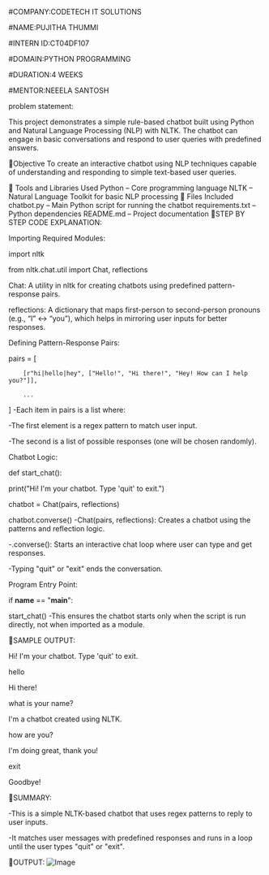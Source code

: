 #COMPANY:CODETECH IT SOLUTIONS

#NAME:PUJITHA THUMMI

#INTERN ID:CT04DF107

#DOMAIN:PYTHON PROGRAMMING

#DURATION:4 WEEKS

#MENTOR:NEEELA SANTOSH

problem statement:

This project demonstrates a simple rule-based chatbot built using Python and Natural Language Processing (NLP) with NLTK. The chatbot can engage in basic conversations and respond to user queries with predefined answers.

📌Objective
To create an interactive chatbot using NLP techniques capable of understanding and responding to simple text-based user queries.

🧰 Tools and Libraries Used
Python – Core programming language
NLTK – Natural Language Toolkit for basic NLP processing
📂 Files Included
chatbot.py – Main Python script for running the chatbot
requirements.txt – Python dependencies
README.md – Project documentation
📌STEP BY STEP CODE EXPLANATION:

Importing Required Modules:

import nltk

from nltk.chat.util import Chat, reflections

Chat: A utility in nltk for creating chatbots using predefined pattern-response pairs.

reflections: A dictionary that maps first-person to second-person pronouns (e.g., “I” ↔ “you”), which helps in mirroring user inputs for better responses.

Defining Pattern-Response Pairs:

 pairs = [

        [r"hi|hello|hey", ["Hello!", "Hi there!", "Hey! How can I help you?"]],

        ...

 ]
-Each item in pairs is a list where:

-The first element is a regex pattern to match user input.

-The second is a list of possible responses (one will be chosen randomly).

Chatbot Logic:

def start_chat():

print("Hi! I'm your chatbot. Type 'quit' to exit.")

chatbot = Chat(pairs, reflections)

chatbot.converse()
-Chat(pairs, reflections): Creates a chatbot using the patterns and reflection logic.

-.converse(): Starts an interactive chat loop where user can type and get responses.

-Typing "quit" or "exit" ends the conversation.

Program Entry Point:

if __name__ == "__main__":

 start_chat()
-This ensures the chatbot starts only when the script is run directly, not when imported as a module.

📌SAMPLE OUTPUT:

Hi! I'm your chatbot. Type 'quit' to exit.

hello

Hi there!

what is your name?

I'm a chatbot created using NLTK.

how are you?

I'm doing great, thank you!

exit

Goodbye!

📌SUMMARY:

-This is a simple NLTK-based chatbot that uses regex patterns to reply to user inputs.

-It matches user messages with predefined responses and runs in a loop until the user types "quit" or "exit".

📌OUTPUT:
![Image](https://github.com/user-attachments/assets/93f20175-556b-45ab-b44b-30c3eab9f533)
